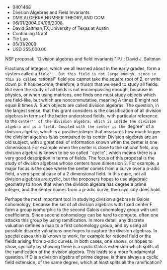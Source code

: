 
* 0401468
* Division Algebras and Field Invariants
* DMS,ALGEBRA,NUMBER THEORY,AND COM
* 06/01/2004,04/08/2008
* David Saltman,TX,University of Texas at Austin
* Continuing Grant
* Tie Luo
* 05/31/2009
* USD 255,000.00

NSF proposal: ``Division algebras and field invariants'' P.I.: David J. Saltman

Fractions of integers, which we all learned about in the early grades, form a
system called a ``field''. But this field is not large enough, since in this so
called ``rational'' field you cannot take the square root of 2, or write down
pi. It has become, therefore, a truism that we need to study all fields. But
even the study of all fields is not encompassing enough, because in physics, or
when using matrices, one finds one must study objects which are field-like, but
which are noncommutative, meaning A times B might not equal B times A. Such
objects are called division algebras. The question, in the largest sense, that
this grant considers is the classification of all division algebras in terms of
the better understood fields, with particular reference to the ``center'' of the
division algebra, which is inside the division algebra and is a field. Coupled
with the center is the ``degree'' of a division algebra, which is a positive
integer that measures how much bigger the division algebras is as compared to
its center. Division algebras are an old subject, with a great deal of
information known when the center is one dimensional. For example when the
center is close to the rational field, any division algebra is known to be so
called ``cyclic'', which means there is a very good description in terms of
fields. The focus of this proposal is the study of division algebras whose
centers have dimension 2. For example, a major focus is the case where the
center comes from a curve over a p-adic field, a very special case of a 2
dimensional field. In this case, not all division algebras are cyclic, but the
proposers hopes to use algebraic geometry to show that when the division algebra
has degree a prime integer, and the center comes from a p-adic curve, then
cyclicity does hold.

Perhaps the most important tool in studying division algebras is Galois
cohomology, because the set of all division algebras with fixed center F form a
group isomorphic to the second Galois cohomology group with unit coefficients.
Since second cohomology can be hard to compute, often one attacks this group by
using ramification. In more detail, any discrete valuation defines a map to a
first cohomology group, and by using all possible discrete valuations one hopes
to capture the division algebras. In special cases this is known to work, for
example for rational field or the fields arising from p-adic curves. In both
cases, one shows, or hopes to show, cyclicity by showing there is a cyclic
Galois extension which splits all the ramification of the division algebra. This
leads to a more fundamental question. If D is a division algebra of prime
degree, is there always a cyclic field extension, of the same degree, which at
least splits all the ramification?
